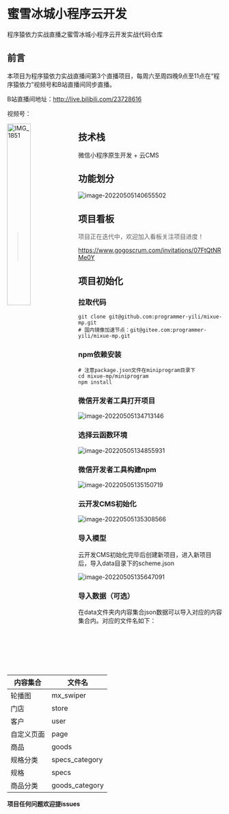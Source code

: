# 蜜雪冰城小程序云开发

程序猿依力实战直播之蜜雪冰城小程序云开发实战代码仓库

## 前言

本项目为程序猿依力实战直播间第3个直播项目，每周六至周四晚9点至11点在“程序猿依力”视频号和B站直播间同步直播。

B站直播间地址：http://live.bilibili.com/23728616

视频号：

<img src="/Users/ilham/WeChatProjects/miniprogram-1/assets/README/IMG_1851.JPG" alt="IMG_1851" style="width:33%; float: left" />



## 技术栈

微信小程序原生开发 + 云CMS



## 功能划分

![image-20220505140655502](/Users/ilham/WeChatProjects/miniprogram-1/assets/README/image-20220505140655502.png)

## 项目看板

> 项目正在迭代中，欢迎加入看板关注项目进度！
>
> https://www.gogoscrum.com/invitations/07FtQtNRMe0Y



## 项目初始化

### 拉取代码

```shell
git clone git@github.com:programmer-yili/mixue-mp.git
# 国内镜像加速节点：git@gitee.com:programmer-yili/mixue-mp.git
```



### npm依赖安装

```shell
# 注意package.json文件在miniprogram目录下
cd mixue-mp/miniprogram
npm install
```



### 微信开发者工具打开项目

![image-20220505134713146](/Users/ilham/WeChatProjects/miniprogram-1/assets/image-20220505134713146.png)



### 选择云函数环境

![image-20220505134855931](/Users/ilham/WeChatProjects/miniprogram-1/assets/README/image-20220505134855931.png)



### 微信开发者工具构建npm

![image-20220505135150719](/Users/ilham/WeChatProjects/miniprogram-1/assets/README/image-20220505135150719.png)



### 云开发CMS初始化

![image-20220505135308566](/Users/ilham/WeChatProjects/miniprogram-1/assets/README/image-20220505135308566.png)

### 导入模型

云开发CMS初始化完毕后创建新项目，进入新项目后，导入data目录下的scheme.json

![image-20220505135647091](/Users/ilham/WeChatProjects/miniprogram-1/assets/README/image-20220505135647091.png)



### 导入数据（可选）

在data文件夹内内容集合json数据可以导入对应的内容集合内。对应的文件名如下：

| 内容集合   | 文件名         |
| ---------- | -------------- |
| 轮播图     | mx_swiper      |
| 门店       | store          |
| 客户       | user           |
| 自定义页面 | page           |
| 商品       | goods          |
| 规格分类   | specs_category |
| 规格       | specs          |
| 商品分类   | goods_category |



**项目任何问题欢迎提issues**






